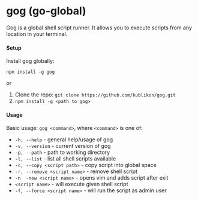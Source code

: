 # gog (go-global)

Gog is a global shell script runner. It allows you to execute scripts from any location in your terminal.

#### Setup
Install gog globally:

```
npm install -g gog
```

or

1. Clone the repo: `git clone https://github.com/kublikon/gog.git`
2. `npm install -g <path to gog>`

#### Usage
Basic usage: `gog <command>`, where `<command>` is one of:

* `-h, --help` - general help/usage of gog
* `-v, --version` - current version of gog
* `-p, --path` - path to working directory
* `-l, --list` - list all shell scripts available
* `-c, --copy <script path>` - copy script into global space
* `-r, --remove <script name>` - remove shell script
* `-n  -new <script name>` - opens vim and adds script after exit
* `<script name>` - will execute given shell script
* `-f, --force <script name>` - will run the script as admin user

